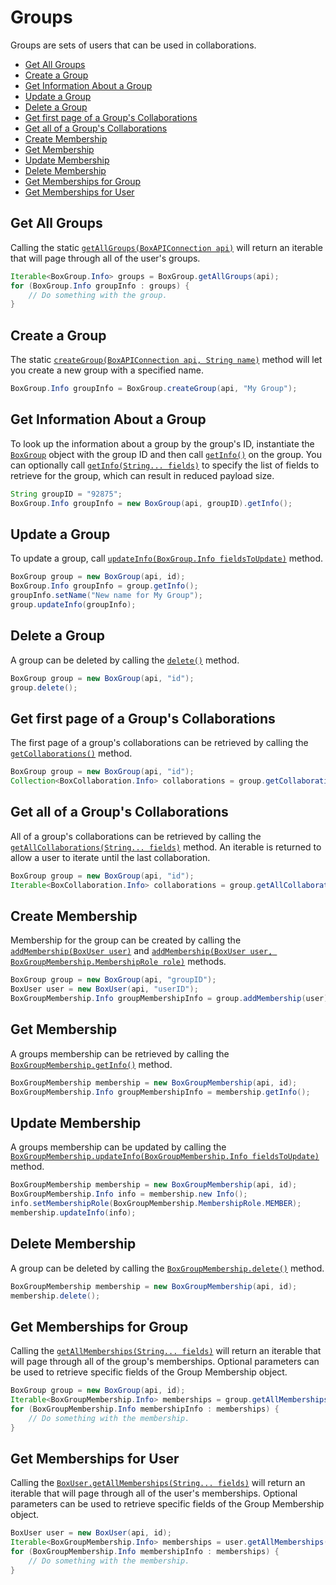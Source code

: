 Groups
======

Groups are sets of users that can be used in collaborations.

<!-- START doctoc generated TOC please keep comment here to allow auto update -->
<!-- DON'T EDIT THIS SECTION, INSTEAD RE-RUN doctoc TO UPDATE -->


- [Get All Groups](#get-all-groups)
- [Create a Group](#create-a-group)
- [Get Information About a Group](#get-information-about-a-group)
- [Update a Group](#update-a-group)
- [Delete a Group](#delete-a-group)
- [Get first page of a Group's Collaborations](#get-a-groups-collaborations)
- [Get all of a Group's Collaborations](#get-all-a-groups-collaborations)
- [Create Membership](#create-membership)
- [Get Membership](#get-membership)
- [Update Membership](#update-membership)
- [Delete Membership](#delete-membership)
- [Get Memberships for Group](#get-memberships-for-group)
- [Get Memberships for User](#get-memberships-for-user)

<!-- END doctoc generated TOC please keep comment here to allow auto update -->

Get All Groups
--------------

Calling the static [`getAllGroups(BoxAPIConnection api)`][get-all-groups] will
return an iterable that will page through all of the user's groups.

<!-- sample get_groups -->
```java
Iterable<BoxGroup.Info> groups = BoxGroup.getAllGroups(api);
for (BoxGroup.Info groupInfo : groups) {
    // Do something with the group.
}
```

[get-all-groups]: http://opensource.box.com/box-java-sdk/javadoc/com/box/sdk/BoxGroup.html#getAllGroups-com.box.sdk.BoxAPIConnection-

Create a Group
--------------

The static [`createGroup(BoxAPIConnection api, String name)`][create-group] method will
let you create a new group with a specified name.

<!-- sample post_groups -->
```java
BoxGroup.Info groupInfo = BoxGroup.createGroup(api, "My Group");
```

[create-group]: http://opensource.box.com/box-java-sdk/javadoc/com/box/sdk/BoxGroup.html#createGroup-com.box.sdk.BoxAPIConnection-java.lang.String-

Get Information About a Group
-----------------------------

To look up the information about a group by the group's ID, instantiate the [`BoxGroup`][group-object]
object with the group ID and then call [`getInfo()`][get-info] on the group.  You can optionally call
[`getInfo(String... fields)`][get-info-fields] to specify the list of fields to retrieve for the group,
which can result in reduced payload size.

<!-- sample get_groups_id -->
```java
String groupID = "92875";
BoxGroup.Info groupInfo = new BoxGroup(api, groupID).getInfo();
```

[group-object]: http://opensource.box.com/box-java-sdk/javadoc/com/box/sdk/BoxGroup.html
[get-info]: http://opensource.box.com/box-java-sdk/javadoc/com/box/sdk/BoxGroup.html#getInfo--
[get-info-fields]: http://opensource.box.com/box-java-sdk/javadoc/com/box/sdk/BoxGroup.html#getInfo-java.lang.String...-

Update a Group
--------------

To update a group, call [`updateInfo(BoxGroup.Info fieldsToUpdate)`][update-group] method.

<!-- sample put_groups_id -->
```java
BoxGroup group = new BoxGroup(api, id);
BoxGroup.Info groupInfo = group.getInfo();
groupInfo.setName("New name for My Group");
group.updateInfo(groupInfo);
```

[update-group]: http://opensource.box.com/box-java-sdk/javadoc/com/box/sdk/BoxGroup.html#updateInfo-com.box.sdk.BoxGroup.Info-


Delete a Group
--------------

A group can be deleted by calling the [`delete()`][delete] method.

<!-- sample delete_groups_id -->
```java
BoxGroup group = new BoxGroup(api, "id");
group.delete();
```

[delete]: http://opensource.box.com/box-java-sdk/javadoc/com/box/sdk/BoxGroup.html#delete--

Get first page of a Group's Collaborations
---------------------------

The first page of a group's collaborations can be retrieved by calling the [`getCollaborations()`][get-collaborations] method.

<!-- sample get_groups_id_collaborations -->
```java
BoxGroup group = new BoxGroup(api, "id");
Collection<BoxCollaboration.Info> collaborations = group.getCollaborations();
```

[get-collaborations]: http://opensource.box.com/box-java-sdk/javadoc/com/box/sdk/BoxGroup.html#getCollaborations--

Get all of a Group's Collaborations
---------------------------

All of a group's collaborations can be retrieved by calling the [`getAllCollaborations(String... fields)`][get-all-collaborations] method.
An iterable is returned to allow a user to iterate until the last collaboration.

```java
BoxGroup group = new BoxGroup(api, "id");
Iterable<BoxCollaboration.Info> collaborations = group.getAllCollaborations();
```

[get-all-collaborations]: http://opensource.box.com/box-java-sdk/javadoc/com/box/sdk/BoxGroup.html#getAllCollaborations--

Create Membership
---------------

Membership for the group can be created by calling the
[`addMembership(BoxUser user)`][add-membership] and
[`addMembership(BoxUser user, BoxGroupMembership.MembershipRole role)`][add-membership2] methods.

<!-- sample post_group_memberships -->
```java
BoxGroup group = new BoxGroup(api, "groupID");
BoxUser user = new BoxUser(api, "userID");
BoxGroupMembership.Info groupMembershipInfo = group.addMembership(user);
```

[add-membership]: http://opensource.box.com/box-java-sdk/javadoc/com/box/sdk/BoxGroup.html#addMembership-com.box.sdk.BoxUser-
[add-membership2]: http://opensource.box.com/box-java-sdk/javadoc/com/box/sdk/BoxGroup.html#addMembership-com.box.sdk.BoxUser-com.box.sdk.BoxGroupMembership.MembershipRole-

Get Membership
---------------

A groups membership can be retrieved by calling the [`BoxGroupMembership.getInfo()`][get-membership] method.

<!-- sample get_group_memberships_id -->
```java
BoxGroupMembership membership = new BoxGroupMembership(api, id);
BoxGroupMembership.Info groupMembershipInfo = membership.getInfo();
```

[get-membership]: http://opensource.box.com/box-java-sdk/javadoc/com/box/sdk/BoxGroupMembership.html#getInfo--

Update Membership
---------------

A groups membership can be updated by calling the
[`BoxGroupMembership.updateInfo(BoxGroupMembership.Info fieldsToUpdate)`][update-membership] method.

<!-- sample put_group_memberships_id -->
```java
BoxGroupMembership membership = new BoxGroupMembership(api, id);
BoxGroupMembership.Info info = membership.new Info();
info.setMembershipRole(BoxGroupMembership.MembershipRole.MEMBER);
membership.updateInfo(info);
```

[update-membership]: http://opensource.box.com/box-java-sdk/javadoc/com/box/sdk/BoxGroupMembership.html#updateInfo-com.box.sdk.BoxGroupMembership.Info-

Delete Membership
---------------

A group can be deleted by calling the [`BoxGroupMembership.delete()`][delete-membership] method.

<!-- sample delete_group_memberships_id -->
```java
BoxGroupMembership membership = new BoxGroupMembership(api, id);
membership.delete();
```

[delete-membership]: http://opensource.box.com/box-java-sdk/javadoc/com/box/sdk/BoxGroupMembership.html#delete--

Get Memberships for Group
---------------

Calling the [`getAllMemberships(String... fields)`][get-memberships-for-group] will return an iterable that will page through all of the group's memberships.
Optional parameters can be used to retrieve specific fields of the Group Membership object.

<!-- sample get_groups_id_memberships -->
```java
BoxGroup group = new BoxGroup(api, id);
Iterable<BoxGroupMembership.Info> memberships = group.getAllMemberships();
for (BoxGroupMembership.Info membershipInfo : memberships) {
    // Do something with the membership.
}
```

[get-memberships-for-group]: http://opensource.box.com/box-java-sdk/javadoc/com/box/sdk/BoxGroup.html#getAllMemberships-java.lang.String...-

Get Memberships for User
---------------

Calling the [`BoxUser.getAllMemberships(String... fields)`][get-memberships-for-user] will return an iterable that will page through all of the user's memberships.
Optional parameters can be used to retrieve specific fields of the Group Membership object.

<!-- sample get_users_id_memberships -->
```java
BoxUser user = new BoxUser(api, id);
Iterable<BoxGroupMembership.Info> memberships = user.getAllMemberships();
for (BoxGroupMembership.Info membershipInfo : memberships) {
    // Do something with the membership.
}
```

[get-memberships-for-user]: http://opensource.box.com/box-java-sdk/javadoc/com/box/sdk/BoxUser.html#getAllMemberships-java.lang.String...-
